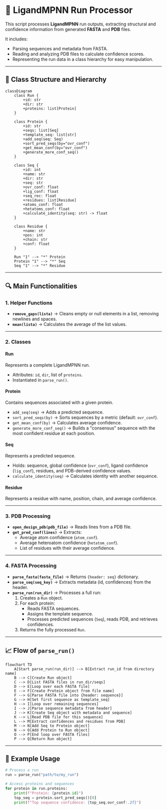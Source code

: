 # 📄 LigandMPNN Run Processor

This script processes **LigandMPNN** run outputs, extracting structural and confidence information from generated **FASTA** and **PDB** files.

It includes:
- Parsing sequences and metadata from FASTA.
- Reading and analyzing PDB files to calculate confidence scores.
- Representing the run data in a class hierarchy for easy manipulation.

---

## 📂 Class Structure and Hierarchy

```mermaid
classDiagram
    class Run {
        +id: str
        +dir: str
        +proteins: list[Protein]
    }

    class Protein {
        +id: str
        +seqs: list[Seq]
        +template_seq: list[str]
        +add_seq(seq: Seq)
        +sort_pred_seqs(by="ovr_conf")
        +get_mean_conf(by="ovr_conf")
        +generate_more_conf_seq()
    }

    class Seq {
        +id: int
        +name: str
        +dir: str
        +seq: str
        +ovr_conf: float
        +lig_conf: float
        +seq_rec: float
        +residues: list[Residue]
        +atoms_conf: float
        +hetatoms_conf: float
        +calculate_identity(seq: str) -> float
    }

    class Residue {
        +name: str
        +pos: int
        +chain: str
        +conf: float
    }

    Run "1" --> "*" Protein
    Protein "1" --> "*" Seq
    Seq "1" --> "*" Residue
```

---

## 🔍 Main Functionalities

### 1. Helper Functions
- **`remove_gaps(lista)`** → Cleans empty or null elements in a list, removing newlines and spaces.
- **`mean(lista)`** → Calculates the average of the list values.

---

### 2. Classes

#### **Run**
Represents a complete LigandMPNN run.
- Attributes: `id`, `dir`, list of `proteins`.
- Instantiated in `parse_run()`.

#### **Protein**
Contains sequences associated with a given protein.
- `add_seq(seq)` → Adds a predicted sequence.
- `sort_pred_seqs(by)` → Sorts sequences by a metric (default: `ovr_conf`).
- `get_mean_conf(by)` → Calculates average confidence.
- `generate_more_conf_seq()` → Builds a "consensus" sequence with the most confident residue at each position.

#### **Seq**
Represents a predicted sequence.
- Holds: sequence, global confidence (`ovr_conf`), ligand confidence (`lig_conf`), residues, and PDB-derived confidence values.
- `calculate_identity(seq)` → Calculates identity with another sequence.

#### **Residue**
Represents a residue with name, position, chain, and average confidence.

---

### 3. PDB Processing
- **`open_design_pdb(pdb_file)`** → Reads lines from a PDB file.
- **`get_pred_conf(lines)`** → Extracts:
  - Average atom confidence (`atom_conf`).
  - Average heteroatom confidence (`hetatom_conf`).
  - List of residues with their average confidence.

---

### 4. FASTA Processing
- **`parse_fasta(fasta_file)`** → Returns `{header: seq}` dictionary.
- **`parse_seq(seq_key)`** → Extracts metadata (id, confidences) from the header.
- **`parse_run(run_dir)`** → Processes a full run:
  1. Creates a `Run` object.
  2. For each protein:
     - Reads FASTA sequences.
     - Assigns the template sequence.
     - Processes predicted sequences (`Seq`), reads PDB, and retrieves confidences.
  3. Returns the fully processed `Run`.

---

## 📈 Flow of `parse_run()`

```mermaid
flowchart TD
    A[Start parse_run(run_dir)] --> B[Extract run_id from directory name]
    B --> C[Create Run object]
    C --> D[List FASTA files in run_dir/seqs]
    D --> E[Loop over each FASTA file]
    E --> F[Create Protein object from file name]
    F --> G[Parse FASTA file into {header: sequence}]
    G --> H[Set first sequence as template_seq]
    H --> I[Loop over remaining sequences]
    I --> J[Parse sequence metadata from header]
    J --> K[Create Seq object with metadata and sequence]
    K --> L[Read PDB file for this sequence]
    L --> M[Extract confidences and residues from PDB]
    M --> N[Add Seq to Protein object]
    N --> O[Add Protein to Run object]
    O --> P[End loop over FASTA files]
    P --> Q[Return Run object]
```

---

## 📌 Example Usage

```python
# Process a run
run = parse_run("path/to/my_run")

# Access proteins and sequences
for protein in run.proteins:
    print(f"Protein: {protein.id}")
    top_seq = protein.sort_pred_seqs()[0]
    print(f"Top sequence confidence: {top_seq.ovr_conf:.2f}")
```
